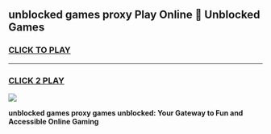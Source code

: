 
## unblocked games proxy Play Online 👋 Unblocked Games
<h3>
<a href="https://premium.freeplayer.one?title=unblocked_games_proxy&ref=19F">CLICK TO PLAY</a></h3>
<hr>

<h3>
<a href="https://premium.freeplayer.one?title=unblocked_games_proxy&ref=19F">CLICK 2 PLAY</a>
  
</h3>

<a href="https://premium.freeplayer.one?title=unblocked_games_proxy&ref=19F"><img src="https://clearcache.store/games.png"></a>


**unblocked games proxy games unblocked: Your Gateway to Fun and Accessible Online Gaming**
